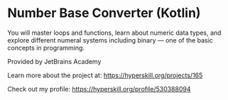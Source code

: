 # Number Base Converter (Kotlin)

You will master loops and functions, learn about numeric data types, and explore different numeral systems including binary — one of the basic concepts in programming.

Provided by JetBrains Academy

Learn more about the project at:
https://hyperskill.org/projects/165

Check out my profile: https://hyperskill.org/profile/530388094
